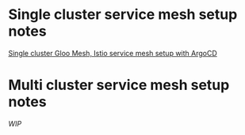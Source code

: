 # Single cluster service mesh setup notes

[Single cluster Gloo Mesh, Istio service mesh setup with ArgoCD](https://github.com/solo-io/solo-cop/tree/main/blogs/gloo-mesh-argocd)

# Multi cluster service mesh setup notes

*WIP*